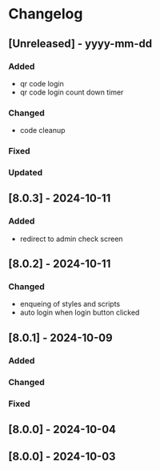 # Changelog
## [Unreleased] - yyyy-mm-dd

### Added
- qr code login
- qr code login count down timer

### Changed
- code cleanup

### Fixed

### Updated

## [8.0.3] - 2024-10-11


### Added
- redirect to admin check screen

## [8.0.2] - 2024-10-11


### Changed
- enqueing of styles and scripts
- auto login when login button clicked

## [8.0.1] - 2024-10-09


### Added

### Changed

### Fixed

## [8.0.0] - 2024-10-04


## [8.0.0] - 2024-10-03
